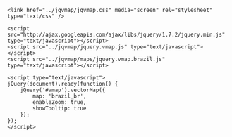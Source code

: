 
  <head>
    <title>JQVMap - Brazil Map</title>
    
    <link href="../jqvmap/jqvmap.css" media="screen" rel="stylesheet" type="text/css" />
    
    <script src="http://ajax.googleapis.com/ajax/libs/jquery/1.7.2/jquery.min.js" type="text/javascript"></script>
    <script src="../jqvmap/jquery.vmap.js" type="text/javascript"></script>
    <script src="../jqvmap/maps/jquery.vmap.brazil.js" type="text/javascript"></script>
    
	<script type="text/javascript">
	jQuery(document).ready(function() {
		jQuery('#vmap').vectorMap({
		    map: 'brazil_br',
		    enableZoom: true,
		    showTooltip: true
		});
	});
	</script>
  </head>


